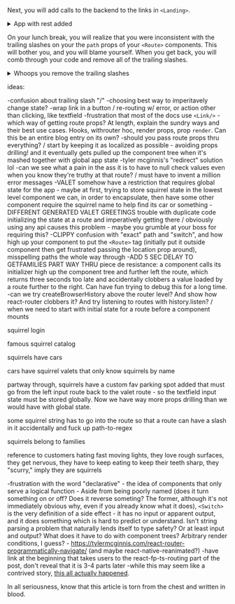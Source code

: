 Next, you will add calls to the backend to the links in `<Landing>`.

<details>
<summary>App with rest added</summary>

```tsx
<Link to="/squirrel/">
  <a
    onClick={() => {
      getSquirrelFromREST().then((squirrel) => {
        setSquirrelStuff(squirrel);
      }).catch((err) => {
        setError(err);
      })
    }}
  >
      Summon Squirrel
  </a>
</Link>
<Link to="/squirrel/nut">
  <a
    onClick={() => {
      getNutErrorFromREST().then((squirrel) => {
        setSquirrelStuff(squirrel);
      }).catch((err) => {
        setError(err);
      })
    }}
  >
      Request Dangerous Nut
  </a>
</Link>
<Link to="/squirrel/tree/">
  <a
    onClick={() => {
      getTreeErrorFromREST().then((squirrel) => {
        setSquirrelStuff(squirrel);
      }).catch((err) => {
        setError(err);
      })
    }}
  >
    Request Dangerous Tree
  </a>
</Link>
```
</details>

On your lunch break, you will realize that you were inconsistent with the trailing slashes on your the `path` props of your `<Route>` components. This will bother you, and you will blame yourself. When you get back, you will comb through your code and remove all of the trailing slashes.

<details>
<summary>Whoops you remove the trailing slashes</summary>


</details>

ideas:

-confusion about trailing slash "/"
-choosing best way to imperitavely change state?
  -wrap link in a button / re-routing w/ error, or action other than clicking, like textfield
  -frustration that most of the docs use `<Link/>`
  -which way of getting route props? At length, explain the sundry ways and their best use cases. Hooks, withrouter hoc, render props, prop `render`. Can this be an entire blog entry on its own?
  -should you pass route props thru everything? / start by keeping it as localized as possible - avoiding props drilling! and it eventually gets pulled up the component tree when it's mashed together with global app state
  -tyler mcginnis's "redirect" solution lol
-can we see what a pain in the ass it is to have to null check values even when you know they're truthy at that route? / must have to invent a million error messages
-VALET somehow have a restriction that requires global state for the app - maybe at first, trying to store squirrel state in the lowest level component we can, in order to encapsulate, then have some other component require the squirrel name to help find its car or something
-DIFFERENT GENERATED VALET GREETINGS trouble with duplicate code initializing the state at a route and imperatively getting there / obviously using any api causes this problem - maybe you grumble at your boss for requiring this?
-CLIPPY confusion with "exact" path and "switch", and how high up your component to put the `<Route>` tag (initially put it outside component then get frustrated passing the location prop around), misspelling paths the whole way through
-ADD 5 SEC DELAY TO GETFAMILIES PART WAY THRU piece de resistance: a component calls its initializer high up the component tree and further left the route, which returns three seconds too late and accidentally clobbers a value loaded by a route further to the right. Can have fun trying to debug this for a long time.
-can we try createBrowserHistory above the router level? And show how react-router clobbers it? And try listening to routes with history.listen? / when we need to start with initial state for a route before a component mounts


squirrel login

famous squirrel catalog

squirrels have cars

cars have squirrel valets that only know squirrels by name

partway through, squirrels have a custom fav parking spot added that must go from the left input route back to the valet route - so the textfield input state must be stored globally. Now we have way more props drilling than we would have with global state. 

some squirrel string has to go into the route so that a route can have a slash in it accidentally and fuck up path-to-regex

squirrels belong to families

reference to customers hating fast moving lights, they love rough surfaces, they get nervous, they have to keep eating to keep their teeth sharp, they "scurry," imply they are squirrels


-frustration with the word "declarative" - the idea of components that only serve a logical function - Aside from being poorly named (does it turn something on or off? Does it reverse someting? The former, although it's not immediately obvious why, even if you already know what it does), `<Switch>` is the very definition of a side effect - it has no input or apparent output, and it does something which is hard to predict or understand. Isn't string parsing a problem that naturally lends itself to type safety? Or at least input and output? What does it have to do with component trees? Arbitrary render conditions, I guess? - https://tylermcginnis.com/react-router-programmatically-navigate/ (and maybe react-native-reanimated?)
-have link at the beginning that takes users to the react-fp-ts-routing part of the post, don't reveal that it is 3-4 parts later
-while this may seem like a contrived story, [this all actually happened](https://en.wikipedia.org/wiki/Secret_Squirrel).

In all seriousness, know that this article is torn from the chest and written in blood.
